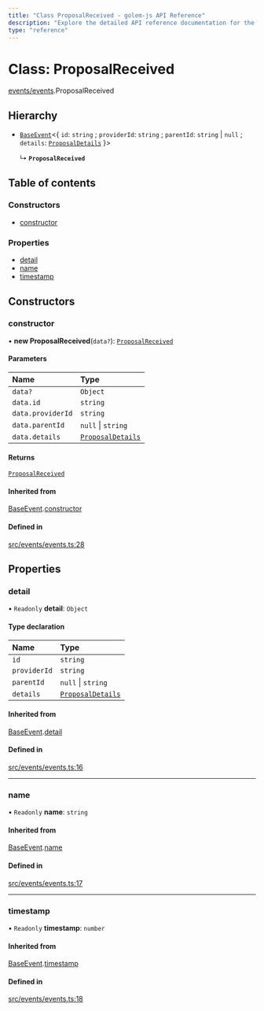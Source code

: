 ```yaml
---
title: "Class ProposalReceived - golem-js API Reference"
description: "Explore the detailed API reference documentation for the Class ProposalReceived within the golem-js SDK for the Golem Network."
type: "reference"
---
```

# Class: ProposalReceived

[events/events](../modules/events_events).ProposalReceived

## Hierarchy

- [`BaseEvent`](events_events.BaseEvent)\<\{ `id`: `string` ; `providerId`: `string` ; `parentId`: `string` \| ``null`` ; `details`: [`ProposalDetails`](../interfaces/market_proposal.ProposalDetails)  }\>

  ↳ **`ProposalReceived`**

## Table of contents

### Constructors

- [constructor](events_events.ProposalReceived#constructor)

### Properties

- [detail](events_events.ProposalReceived#detail)
- [name](events_events.ProposalReceived#name)
- [timestamp](events_events.ProposalReceived#timestamp)

## Constructors

### constructor

• **new ProposalReceived**(`data?`): [`ProposalReceived`](events_events.ProposalReceived)

#### Parameters

| Name | Type |
| :------ | :------ |
| `data?` | `Object` |
| `data.id` | `string` |
| `data.providerId` | `string` |
| `data.parentId` | ``null`` \| `string` |
| `data.details` | [`ProposalDetails`](../interfaces/market_proposal.ProposalDetails) |

#### Returns

[`ProposalReceived`](events_events.ProposalReceived)

#### Inherited from

[BaseEvent](events_events.BaseEvent).[constructor](events_events.BaseEvent#constructor)

#### Defined in

[src/events/events.ts:28](https://github.com/golemfactory/golem-js/blob/fd7ccbc/src/events/events.ts#L28)

## Properties

### detail

• `Readonly` **detail**: `Object`

#### Type declaration

| Name | Type |
| :------ | :------ |
| `id` | `string` |
| `providerId` | `string` |
| `parentId` | ``null`` \| `string` |
| `details` | [`ProposalDetails`](../interfaces/market_proposal.ProposalDetails) |

#### Inherited from

[BaseEvent](events_events.BaseEvent).[detail](events_events.BaseEvent#detail)

#### Defined in

[src/events/events.ts:16](https://github.com/golemfactory/golem-js/blob/fd7ccbc/src/events/events.ts#L16)

___

### name

• `Readonly` **name**: `string`

#### Inherited from

[BaseEvent](events_events.BaseEvent).[name](events_events.BaseEvent#name)

#### Defined in

[src/events/events.ts:17](https://github.com/golemfactory/golem-js/blob/fd7ccbc/src/events/events.ts#L17)

___

### timestamp

• `Readonly` **timestamp**: `number`

#### Inherited from

[BaseEvent](events_events.BaseEvent).[timestamp](events_events.BaseEvent#timestamp)

#### Defined in

[src/events/events.ts:18](https://github.com/golemfactory/golem-js/blob/fd7ccbc/src/events/events.ts#L18)
